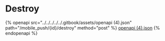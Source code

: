 # Destroy

{% openapi src="../../../../../.gitbook/assets/openapi (4).json" path="/mobile_push/{id}/destroy" method="post" %}
[openapi (4).json](<../../../../../.gitbook/assets/openapi (4).json>)
{% endopenapi %}
